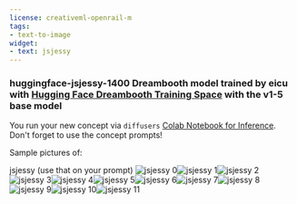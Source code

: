 ```yaml
---
license: creativeml-openrail-m
tags:
- text-to-image
widget:
- text: jsjessy
---
```

### huggingface-jsjessy-1400 Dreambooth model trained by eicu with [Hugging Face Dreambooth Training Space](https://huggingface.co/spaces/multimodalart/dreambooth-training) with the v1-5 base model

You run your new concept via `diffusers` [Colab Notebook for Inference](https://colab.research.google.com/github/huggingface/notebooks/blob/main/diffusers/sd_dreambooth_inference.ipynb). Don't forget to use the concept prompts! 

Sample pictures of:
  
  
  
  
  
  
  
  
  
  
  
jsjessy (use that on your prompt) 
![jsjessy 0](https://huggingface.co/eicu/huggingface-jsjessy-1400/resolve/main/concept_images/jsjessy_%281%29.jpg)![jsjessy 1](https://huggingface.co/eicu/huggingface-jsjessy-1400/resolve/main/concept_images/jsjessy_%282%29.jpg)![jsjessy 2](https://huggingface.co/eicu/huggingface-jsjessy-1400/resolve/main/concept_images/jsjessy_%283%29.jpg)![jsjessy 3](https://huggingface.co/eicu/huggingface-jsjessy-1400/resolve/main/concept_images/jsjessy_%284%29.jpg)![jsjessy 4](https://huggingface.co/eicu/huggingface-jsjessy-1400/resolve/main/concept_images/jsjessy_%285%29.jpg)![jsjessy 5](https://huggingface.co/eicu/huggingface-jsjessy-1400/resolve/main/concept_images/jsjessy_%286%29.jpg)![jsjessy 6](https://huggingface.co/eicu/huggingface-jsjessy-1400/resolve/main/concept_images/jsjessy_%287%29.jpg)![jsjessy 7](https://huggingface.co/eicu/huggingface-jsjessy-1400/resolve/main/concept_images/jsjessy_%288%29.jpg)![jsjessy 8](https://huggingface.co/eicu/huggingface-jsjessy-1400/resolve/main/concept_images/jsjessy_%289%29.jpg)![jsjessy 9](https://huggingface.co/eicu/huggingface-jsjessy-1400/resolve/main/concept_images/jsjessy_%2810%29.jpg)![jsjessy 10](https://huggingface.co/eicu/huggingface-jsjessy-1400/resolve/main/concept_images/jsjessy_%2811%29.jpg)![jsjessy 11](https://huggingface.co/eicu/huggingface-jsjessy-1400/resolve/main/concept_images/jsjessy_%2812%29.jpg)
